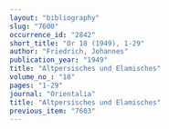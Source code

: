 ```yaml
---
layout: "bibliography"
slug: "7600"
occurrence_id: "2842"
short_title: "Or 18 (1949), 1-29"
author: "Friedrich, Johannes"
publication_year: "1949"
title: "Altpersisches und Elamisches"
volume_no_: "18"
pages: "1-29"
journal: "Orientalia"
title: "Altpersisches und Elamisches"
previous_item: "7603"
---
```

